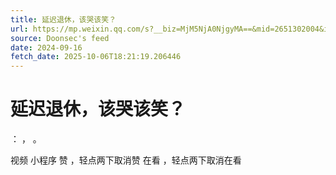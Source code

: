 ```yaml
---
title: 延迟退休，该哭该笑？
url: https://mp.weixin.qq.com/s?__biz=MjM5NjA0NjgyMA==&mid=2651302004&idx=1&sn=e108e78fd71042578cff1d85553e2b10
source: Doonsec's feed
date: 2024-09-16
fetch_date: 2025-10-06T18:21:19.206446
---
```


# 延迟退休，该哭该笑？

：
，
。

视频
小程序
赞
，轻点两下取消赞
在看
，轻点两下取消在看